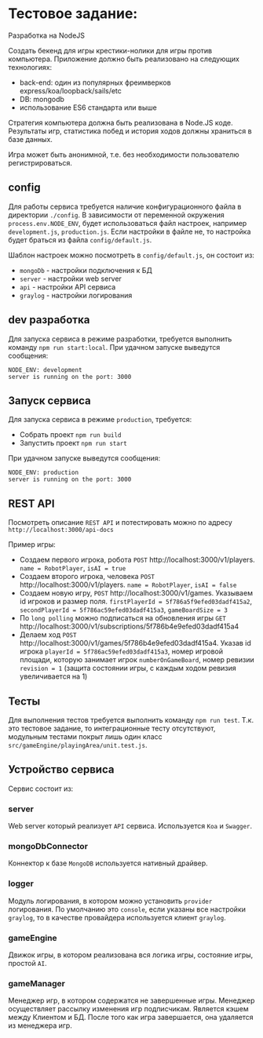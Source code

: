 # Тестовое задание:

Разработка на NodeJS

Создать бекенд для игры крестики-нолики для игры против компьютера.
Приложение должно быть реализовано на следующих технологиях:
- back-end: один из популярных фреимверков express/koa/loopback/sails/etc
- DB: mongodb
- использование ES6 стандарта или выше

Стратегия компьютера должна быть реализована в Node.JS коде.
Результаты игр, статистика побед и история ходов должны храниться в базе данных.

Игра может быть анонимной, т.е. без необходимости пользователю регистрироваться.

## config

Для работы сервиса требуется наличие конфигурационного файла в директории `./config`.
В зависимости от переменной окружения `process.env.NODE_ENV`, будет использоваться
файл настроек, например `development.js`, `production.js`. Если настройки в файле не,
то настройка будет браться из файла `config/default.js`. 

Шаблон настроек можно посмотреть в `config/default.js`, он состоит из:

- `mongoDb` - настройки подключения к БД
- `server` - настройки web server
- `api` - настройки API сервиса
- `graylog` - настройки логирования

## dev разработка

Для запуска сервиса в режиме разработки, требуется выполнить команду `npm run start:local`.
При удачном запуске выведутся сообщения:
```
NODE_ENV: development
server is running on the port: 3000
``` 

## Запуск сервиса

Для запуска сервиса в режиме `production`, требуется:

- Собрать проект `npm run build`
- Запустить проект `npm run start`
 
При удачном запуске выведутся сообщения:
```
NODE_ENV: production
server is running on the port: 3000
``` 

## REST API

Посмотреть описание `REST API` и потестировать можно по адресу `http://localhost:3000/api-docs`

Пример игры:

- Создаем первого игрока, робота `POST` http://localhost:3000/v1/players. `name = RobotPlayer`, `isAI = true` 
- Создаем второго игрока, человека `POST` http://localhost:3000/v1/players. `name = RobotPlayer`, `isAI = false`
- Создаем новую игру, `POST` http://localhost:3000/v1/games. Указываем id игроков и размер поля. `firstPlayerId = 5f786a5f9efed03dadf415a2`, `secondPlayerId = 5f786ac59efed03dadf415a3`, `gameBoardSize = 3`
- По `long polling` можно подписаться на обновления игры `GET` http://localhost:3000/v1/subscriptions/5f786b4e9efed03dadf415a4
- Делаем ход `POST` http://localhost:3000/v1/games/5f786b4e9efed03dadf415a4. Указав id игрока `playerId = 5f786ac59efed03dadf415a3`, номер игровой площади, которую занимает игрок `numberOnGameBoard`, номер ревизии `revision = 1` (защита состоянии игры, с каждым ходом ревизия увеличивается на 1)

## Тесты

Для выполнения тестов требуется выполнить команду `npm run test`. Т.к. это 
тестовое задание, то интеграционные тесту отсутствуют, модульным тестами покрыт
лишь один класс `src/gameEngine/playingArea/unit.test.js`.

## Устройство сервиса
Сервис состоит из:

### server

Web server который реализует `API` сервиса. Используется `Koa` и `Swagger`.

### mongoDbConnector

Коннектор к базе `MongoDB` используется нативный драйвер.

### logger 

Модуль логирования, в котором можно установить `provider` логирования.
По умолчанию это `console`, если указаны все настройки `graylog`, то в качестве
провайдера используется клиент `graylog`.

### gameEngine

Движок игры, в котором реализована вся логика игры, состояние игры, простой `AI`.

### gameManager

Менеджер игр, в котором содержатся не завершенные игры. Менеджер осуществляет
рассылку изменения игр подписчикам. Является кэшем между Клиентом и БД. После
того как игра завершается, она удаляется из менеджера игр.




